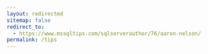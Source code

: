 ```yaml
---
layout: redirected
sitemap: false
redirect_to:
  - https://www.mssqltips.com/sqlserverauthor/76/aaron-nelson/
permalink: /tips
---
```

